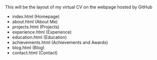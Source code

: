 This will be the layout of my virtual CV on the webpage hosted by GitHub
- index.html (Homepage)
- about.html (About Me)
- projects.html (Projects)
- experience.html (Experience)
- education.html (Education)
- achievements.html (Achievements and Awards)
- blog.html (Blog)
- contact.html (Contact)